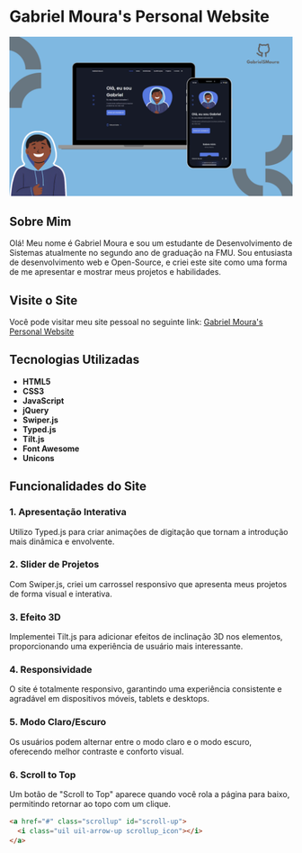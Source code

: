 # Gabriel Moura's Personal Website

![Website Screenshot](./assets/img/GabrielSMoura.png)

## Sobre Mim

Olá! Meu nome é Gabriel Moura e sou um estudante de Desenvolvimento de Sistemas atualmente no segundo ano de graduação na FMU. Sou entusiasta de desenvolvimento web e Open-Source, e criei este site como uma forma de me apresentar e mostrar meus projetos e habilidades.

## Visite o Site

Você pode visitar meu site pessoal no seguinte link: [Gabriel Moura's Personal Website](https://gabrielsmoura.github.io/Web-Portfolio/)

## Tecnologias Utilizadas

- **HTML5**
- **CSS3**
- **JavaScript**
- **jQuery**
- **Swiper.js**
- **Typed.js**
- **Tilt.js**
- **Font Awesome**
- **Unicons**

## Funcionalidades do Site

### 1. Apresentação Interativa
Utilizo Typed.js para criar animações de digitação que tornam a introdução mais dinâmica e envolvente.

### 2. Slider de Projetos
Com Swiper.js, criei um carrossel responsivo que apresenta meus projetos de forma visual e interativa.

### 3. Efeito 3D
Implementei Tilt.js para adicionar efeitos de inclinação 3D nos elementos, proporcionando uma experiência de usuário mais interessante.

### 4. Responsividade
O site é totalmente responsivo, garantindo uma experiência consistente e agradável em dispositivos móveis, tablets e desktops.

### 5. Modo Claro/Escuro
Os usuários podem alternar entre o modo claro e o modo escuro, oferecendo melhor contraste e conforto visual.

### 6. Scroll to Top
Um botão de "Scroll to Top" aparece quando você rola a página para baixo, permitindo retornar ao topo com um clique.

```html
<a href="#" class="scrollup" id="scroll-up">
  <i class="uil uil-arrow-up scrollup_icon"></i>
</a>
